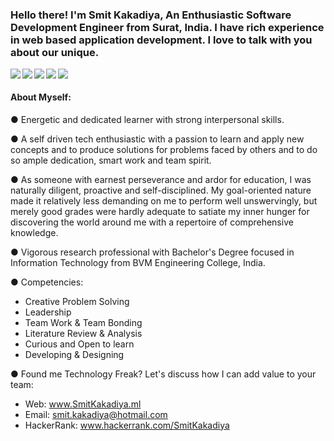### Hello there! I'm Smit Kakadiya, An Enthusiastic Software Development Engineer from Surat, India. I have rich experience in web based application development. I love to talk with you about our unique.


<a href=http://www.facebook.com/Smit.Kakdiya> <img align="left" src="https://img.icons8.com/color/48/000000/facebook-new.png"></img></a>


<a href=http://www.linkedin.com/in/Smit-Kakadiya > <img align="left" src="https://img.icons8.com/color/48/000000/linkedin.png"></img></a>


<a href=http://www.twitter.com/Smit__Kakadiya > <img align="left" src="https://img.icons8.com/color/48/000000/twitter.png"></img></a>


<a href=http://www.instagram.com/smit__kakadiya > <img align="left" src="https://img.icons8.com/color/48/000000/instagram-new.png"></img></a>


<a href=http://www.medium.com/@Smit.Kakadiya > <img align="left" src="https://img.icons8.com/color/48/000000/medium-monogram.png"></img></a>

<br>

#### <h4>About Myself: 

● Energetic and dedicated learner with strong interpersonal skills.

● A self driven tech enthusiastic with a passion to learn and apply new concepts and to produce solutions for problems faced by others and to do so ample dedication, smart work and team spirit.

● As someone with earnest perseverance and ardor for education, I was naturally diligent, proactive and self-disciplined. My goal-oriented nature made it relatively less demanding on me to perform well unswervingly, but merely good grades were hardly adequate to satiate my inner hunger for discovering the world around me with a repertoire of comprehensive knowledge.

● Vigorous research professional with Bachelor's Degree focused in Information Technology from BVM Engineering College, India.

● Competencies:
- Creative Problem Solving
- Leadership
- Team Work & Team Bonding
- Literature Review & Analysis
- Curious and Open to learn
- Developing & Designing

● Found me Technology Freak? Let's discuss how I can add value to your team:
- Web: www.SmitKakadiya.ml
- Email: smit.kakadiya@hotmail.com
- HackerRank: www.hackerrank.com/SmitKakadiya</h4>
